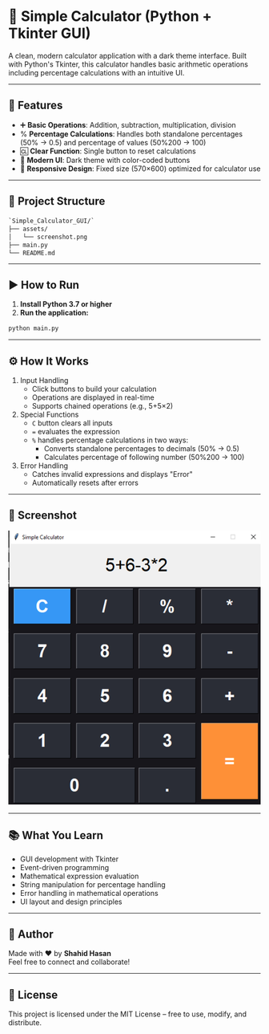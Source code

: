 # 🧮 Simple Calculator (Python + Tkinter GUI)

A clean, modern calculator application with a dark theme interface. Built with Python's Tkinter, this calculator handles basic arithmetic operations including percentage calculations with an intuitive UI.

---

## 📌 Features

- ➕ **Basic Operations**: Addition, subtraction, multiplication, division
- % **Percentage Calculations**: Handles both standalone percentages (50% → 0.5) and percentage of values (50%200 → 100)
- 🆑 **Clear Function**: Single button to reset calculations
- 🎨 **Modern UI**: Dark theme with color-coded buttons
- 📱 **Responsive Design**: Fixed size (570×600) optimized for calculator use

---

## 📂 Project Structure
```
`Simple_Calculator_GUI/`  
├── assets/  
│   └── screenshot.png
├── main.py  
└── README.md  
```
---

## ▶️ How to Run

1. **Install Python 3.7 or higher**
2. **Run the application:**

```bash
python main.py
```

---

## ⚙️ How It Works

1. Input Handling
    - Click buttons to build your calculation
    - Operations are displayed in real-time
    - Supports chained operations (e.g., 5+5×2)
2. Special Functions
    - `C` button clears all inputs
    - `=` evaluates the expression
    - `%` handles percentage calculations in two ways:
       - Converts standalone percentages to decimals (50% → 0.5)
       - Calculates percentage of following number (50%200 → 100)
3. Error Handling
    - Catches invalid expressions and displays "Error"
    - Automatically resets after errors

---

## 📸 Screenshot

![Simple_Calculator_GUI](assets/screenshot.png)

---

## 📚 What You Learn

- GUI development with Tkinter
- Event-driven programming
- Mathematical expression evaluation
- String manipulation for percentage handling
- Error handling in mathematical operations
- UI layout and design principles

---

## 👤 Author

Made with ❤️ by **Shahid Hasan**  
Feel free to connect and collaborate!

---

## 📄 License


This project is licensed under the MIT License – free to use, modify, and distribute.
